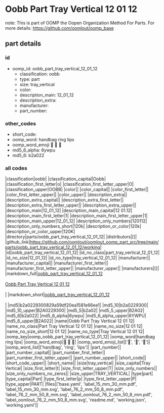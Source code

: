 # Oobb Part Tray Vertical 12 01 12  

note: This is part of OOMP the Oopen Organization Method For Parts. For more details: https://github.com/oomlout/oomp_base

##  part details





### id
* oomp_id: oobb_part_tray_vertical_12_01_12
  * classification: oobb
  * type: part
  * size: tray_vertical
  * color: 
  * description_main: 12_01_12
  * description_extra: 
  * manufacturer: 
  * part_number: 

### other_codes
* short_code: 
* oomp_word: handbag ring lips
* oomp_word_emoji :handbag: :ring: :lips:
* md5_6_alpha: 6ywpu
* md5_6: b2a022

### all codes 
|classification|oobb|
|classification_capital|Oobb|
|classification_first_letter|o|
|classification_first_letter_upper|O|
|classification_upper|OOBB|
|color||
|color_capital||
|color_first_letter||
|color_first_letter_upper||
|color_upper||
|description_extra||
|description_extra_capital||
|description_extra_first_letter||
|description_extra_first_letter_upper||
|description_extra_upper||
|description_main|12_01_12|
|description_main_capital|12 01.12|
|description_main_first_letter|1|
|description_main_first_letter_upper|1|
|description_main_upper|12_01_12|
|description_only_numbers|120112|
|description_only_numbers_short|120k|
|description_or_color|120k|
|description_or_color_upper|120K|
|directory|parts/oobb_part_tray_vertical_12_01_12|
|distributors|[]|
|github_link|https://github.com/oomlout/oomlout_oomp_part_src/tree/main/parts/oobb_part_tray_vertical_12_01_12/working|
|id|oobb_part_tray_vertical_12_01_12|
|id_no_class|part_tray_vertical_12_01_12|
|id_no_size|12_01_12|
|id_no_type|tray_vertical_12_01_12|
|manufacturer||
|manufacturer_capital||
|manufacturer_first_letter||
|manufacturer_first_letter_upper||
|manufacturer_upper||
|manufacturers|[]|
|markdown_full|[oobb_part_tray_vertical_12_01_12](https://github.com/oomlout/oomlout_oomp_part_src/tree/main/parts/oobb_part_tray_vertical_12_01_12/working)<br>[](https://github.com/oomlout/oomlout_oomp_part_src/tree/main/parts/oobb_part_tray_vertical_12_01_12/working)<br>[Oobb Part Tray Vertical 12 01 12](https://github.com/oomlout/oomlout_oomp_part_src/tree/main/parts/oobb_part_tray_vertical_12_01_12/working)<br><br>|
|markdown_short|[oobb_part_tray_vertical_12_01_12](https://github.com/oomlout/oomlout_oomp_part_src/tree/main/parts/oobb_part_tray_vertical_12_01_12/working)<br><br>|
|md5|b2a0229300829a59df20ea1581e66ee1|
|md5_10|b2a0229300|
|md5_10_upper|B2A0229300|
|md5_5|b2a02|
|md5_5_upper|B2A02|
|md5_6|b2a022|
|md5_6_alpha|6ywpu|
|md5_6_alpha_upper|6YWPU|
|md5_6_upper|B2A022|
|name|Oobb Part Tray Vertical 12 01 12|
|name_no_class|Part Tray Vertical 12 01 12|
|name_no_size|12 01 12|
|name_no_size_short|12 01 12|
|name_no_type|Tray Vertical 12 01 12|
|oomp_key|oomp_oobb_part_tray_vertical_12_01_12|
|oomp_word|handbag ring lips|
|oomp_word_emoji|:handbag: :ring: :lips:|
|oomp_word_emoji_list|[':handbag:', ':ring:', ':lips:']|
|oomp_word_list|['handbag', 'ring', 'lips']|
|part_number||
|part_number_capital||
|part_number_first_letter||
|part_number_first_letter_upper||
|part_number_upper||
|short_code||
|short_code_upper||
|short_name||
|size|tray_vertical|
|size_capital|Tray Vertical|
|size_first_letter|t|
|size_first_letter_upper|T|
|size_only_numbers||
|size_only_numbers_no_zeros||
|size_upper|TRAY_VERTICAL|
|type|part|
|type_capital|Part|
|type_first_letter|p|
|type_first_letter_upper|P|
|type_upper|PART|
|files|['base.yaml', 'label_15_mm_30_mm.pdf', 'label_15_mm_30_mm.svg', 'label_76_2_mm_50_8_mm.pdf', 'label_76_2_mm_50_8_mm.svg', 'label_oomlout_76_2_mm_50_8_mm.pdf', 'label_oomlout_76_2_mm_50_8_mm.svg', 'readme.md', 'working.json', 'working.yaml']|
